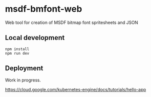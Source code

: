 # msdf-bmfont-web

Web tool for creation of MSDF bitmap font spritesheets and JSON

## Local development

```
npm install
npm run dev
```

## Deployment

Work in progress.

https://cloud.google.com/kubernetes-engine/docs/tutorials/hello-app
